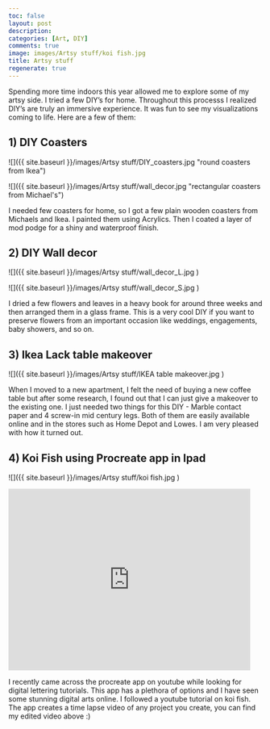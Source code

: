 ```yaml
---
toc: false
layout: post
description: 
categories: [Art, DIY]
comments: true
image: images/Artsy stuff/koi fish.jpg
title: Artsy stuff
regenerate: true
---
```


 Spending more time indoors this year allowed me to explore some of my artsy side. I tried a few DIY’s for home. Throughout this processs I realized DIY’s are truly an immersive experience. It was fun to see my visualizations coming to life. Here are a few of them:

 ## 1) DIY Coasters

 ![]({{ site.baseurl }}/images/Artsy stuff/DIY_coasters.jpg "round coasters from Ikea")


 ![]({{ site.baseurl }}/images/Artsy stuff/wall_decor.jpg "rectangular coasters from Michael's")

 I needed few coasters for home, so I got a few plain wooden coasters from Michaels and Ikea. I painted them using Acrylics. Then I coated a layer of mod podge for a shiny and waterproof finish.

## 2) DIY Wall decor 

 ![]({{ site.baseurl }}/images/Artsy stuff/wall_decor_L.jpg )


 ![]({{ site.baseurl }}/images/Artsy stuff/wall_decor_S.jpg )

 I dried a few flowers and leaves in a heavy book for around three weeks and then arranged them in a glass frame. This is a very cool DIY if you want to preserve flowers from an important occasion like weddings, engagements, baby showers, and so on.

 ## 3) Ikea Lack table makeover

 ![]({{ site.baseurl }}/images/Artsy stuff/IKEA table makeover.jpg )

 When I moved to a new apartment, I felt the need of buying a new coffee table but after some research, I found out that I can just give a makeover to the existing one. I just needed two things for this DIY - Marble contact paper and 4 screw-in mid century legs. Both of them are easily available online and in the stores such as Home Depot and Lowes. I am very pleased with how it turned out.

## 4) Koi Fish using Procreate app in Ipad

  ![]({{ site.baseurl }}/images/Artsy stuff/koi fish.jpg )

 <iframe width="480" height="360" src="https://www.youtube.com/embed/Y8FwS_VDk8M" frameborder="0"> </iframe>

 I recently came across the procreate app on youtube while looking for digital lettering tutorials. This app has a plethora of options and I have seen some stunning digital arts online. I followed a youtube tutorial on koi fish. The app creates a time lapse video of any project you create, you can find my edited video above :)